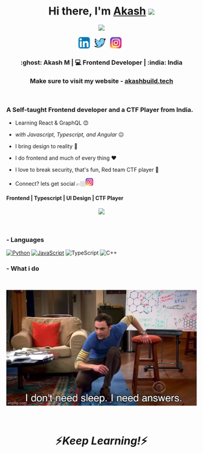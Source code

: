 <div align='center'>
   <h1>Hi there, I'm <a href="https://akashbuild.tech">Akash</a> <img src="https://media.giphy.com/media/hvRJCLFzcasrR4ia7z/giphy.gif" width="25px"> </h1>   
   <img src="https://pronoun.cyou/x/y?subject=He&object=Him&height=20"> 
</div>

<p align='center'>
   <a href="https://www.linkedin.com/in/akashm398"><img height="30" src="https://raw.githubusercontent.com/AkashM398/AkashM398/master/images/linkedin.png"></a>&nbsp;&nbsp;
<a href="https://twitter.com/akashm398"><img height="30" src="https://raw.githubusercontent.com/AkashM398/AkashM398/master/images/twitter.png"></a>&nbsp;&nbsp;
<a href="https://instagram.com"><img height="30" src="https://raw.githubusercontent.com/AkashM398/AkashM398/master/images/insta.png"></a>&nbsp;&nbsp;
 </p>


<div align="center">
<h3>:ghost:	 Akash M | 💻 Frontend Developer | :india: India</h3>
</div>

<div align="center">
<h3>Make sure to visit my website - <a href="https://akashbuild.tech">akashbuild.tech</a></h3>
</div>

<br />

<p align="center">
  <h3> A Self-taught Frontend developer and a CTF Player from India.</h3>
</p>

 - Learning React & GraphQL :blush:
 
 - <i>with Javascript, Typescript, and Angular</i> :neutral_face:
   
 - I bring design to reality :zany_face:
 
 - I do frontend and much of every thing :heart:
 
 - I love to break security, that's fun, Red team CTF player :shushing_face:
 
 - Connect? lets get social 👉🏼[<img height="20" src="https://raw.githubusercontent.com/AkashM398/AkashM398/master/images/insta.png" >](https://instragram.com)
 
 <p align="center">
  <h4> Frontend | Typescript | UI Design | CTF Player </h4>
  </p>

<!--  -->

<p align="center" >
<a href="https://github.com/anuraghazra/github-readme-stats"> 
    <img  src="https://github-readme-stats.vercel.app/api?username=AkashM398&&show_icons=true&theme=radical"/>
  </a>

</p>

<br />

### - Languages 

<p align="center">

[![Python](https://img.shields.io/badge/-Python-000?&logo=python)](https://github.com/AkashM398?tab=repositories&q=&type=&language=python)
[![JavaScript](https://img.shields.io/badge/-JavaScript-000?&logo=JavaScript&logoColor=ddc508)](https://github.com/AkashM398?tab=repositories&q=&type=&language=javascript)
![TypeScript](https://img.shields.io/badge/-TypeScript-000?&logo=TypeScript&logoColor=007ACC)
![C++](https://img.shields.io/badge/-C++-000?&logo=c%2b%2b&logoColor=00599C)

</p>


 ### - What i do

<br />

<p align="center">
   <img src="https://raw.githubusercontent.com/AkashM398/AkashM398/master/images/nosleep.jpg" />
   </p>
   
<br />

<h1 align='center'>⚡️<i>Keep Learning!</i>⚡️</h1>

